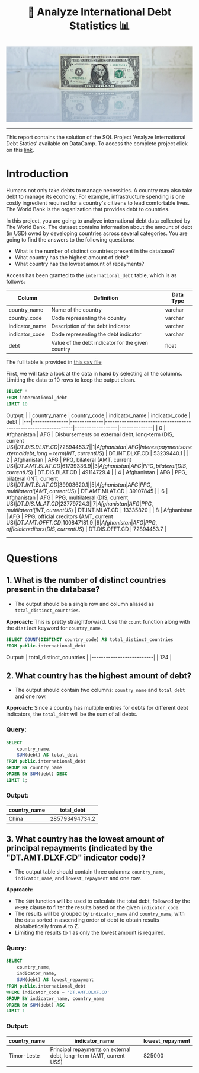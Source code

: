 # <p align="center" style="margin-top: 0px;"> 💸 Analyze International Debt Statistics 📊

![dollar bill](dollar%20bill)

---
This report contains the solution of the SQL Project 'Analyze International Debt Statics' available on DataCamp. To access the complete project click on this [link](https://app.datacamp.com/learn/projects/1906).

# Introduction
Humans not only take debts to manage necessities. A country may also take debt to manage its economy. For example, infrastructure spending is one costly ingredient required for a country's citizens to lead comfortable lives. The World Bank is the organization that provides debt to countries.

In this project, you are going to analyze international debt data collected by The World Bank. The dataset contains information about the amount of debt (in USD) owed by developing countries across several categories. You are going to find the answers to the following questions:

* What is the number of distinct countries present in the database?
* What country has the highest amount of debt?
* What country has the lowest amount of repayments?

Access has been granted to the `international_debt` table, which is as follows: 

| Column          | Definition                                       | Data Type |
|-----------------|--------------------------------------------------|-----------|
| country_name    | Name of the country                              | varchar   |
| country_code    | Code representing the country                     | varchar   |
| indicator_name  | Description of the debt indicator                 | varchar   |
| indicator_code  | Code representing the debt indicator              | varchar   |
| debt            | Value of the debt indicator for the given country | float     |

The full table is provided in [this csv file](international_debt.csv)

First, we will take a look at the data in hand by selecting all the columns. Limiting the data to 10 rows to keep the output clean.

```sql
SELECT *
FROM international_debt
LIMIT 10
```

Output:
|   | country_name  | country_code | indicator_name                                                 | indicator_code   | debt         |
|---|---------------|--------------|----------------------------------------------------------------|------------------|--------------|
| 0 | Afghanistan   | AFG          | Disbursements on external debt, long-term (DIS, current US$)  | DT.DIS.DLXF.CD  | 72894453.7   |
| 1 | Afghanistan   | AFG          | Interest payments on external debt, long-term (INT, current US$) | DT.INT.DLXF.CD  | 53239440.1   |
| 2 | Afghanistan   | AFG          | PPG, bilateral (AMT, current US$)                             | DT.AMT.BLAT.CD  | 61739336.9   |
| 3 | Afghanistan   | AFG          | PPG, bilateral (DIS, current US$)                             | DT.DIS.BLAT.CD  | 49114729.4   |
| 4 | Afghanistan   | AFG          | PPG, bilateral (INT, current US$)                             | DT.INT.BLAT.CD  | 39903620.1   |
| 5 | Afghanistan   | AFG          | PPG, multilateral (AMT, current US$)                          | DT.AMT.MLAT.CD  | 39107845     |
| 6 | Afghanistan   | AFG          | PPG, multilateral (DIS, current US$)                          | DT.DIS.MLAT.CD  | 23779724.3   |
| 7 | Afghanistan   | AFG          | PPG, multilateral (INT, current US$)                          | DT.INT.MLAT.CD  | 13335820     |
| 8 | Afghanistan   | AFG          | PPG, official creditors (AMT, current US$)                    | DT.AMT.OFFT.CD  | 100847181.9  |
| 9 | Afghanistan   | AFG          | PPG, official creditors (DIS, current US$)                    | DT.DIS.OFFT.CD  | 72894453.7   |

---
# Questions

## 1. What is the number of distinct countries present in the database?
* The output should be a single row and column aliased as `total_distinct_countries`.

**Approach:**
This is pretty straightforward. Use the `count` function along with the `distinct` keyword for `country_name`.

```sql
SELECT COUNT(DISTINCT country_code) AS total_distinct_countries
FROM public.international_debt
```

Output: 
| total_distinct_countries |
|--------------------------|
|           124            |

## 2. What country has the highest amount of debt?
* The output should contain two columns: `country_name` and `total_debt` and one row.

**Approach:**
Since a country has multiple entries for debts for different debt indicators, the `total_debt` will be the sum of all debts. 

### Query: 

```sql
SELECT 
	country_name, 
	SUM(debt) AS total_debt
FROM public.international_debt 
GROUP BY country_name 
ORDER BY SUM(debt) DESC 
LIMIT 1;
```

### Output: 
| country_name | total_debt       |
|--------------|------------------|
| China        | 285793494734.2   |


## 3. What country has the lowest amount of principal repayments (indicated by the "DT.AMT.DLXF.CD" indicator code)?
* The output table should contain three columns: `country_name`, `indicator_name`, and `lowest_repayment` and one row.

**Approach:** 
* The `SUM` function will be used to calculate the total debt, followed by the `WHERE` clause to filter the results based on the given `indicator_code`.
* The results will be grouped by `indicator_name` and `country_name`, with the data sorted in ascending order of debt to obtain results alphabetically from A to Z.
* Limiting the results to 1 as only the lowest amount is required.

### Query: 
```sql
SELECT 
	country_name, 
	indicator_name, 
	SUM(debt) AS lowest_repayment
FROM public.international_debt
WHERE indicator_code = 'DT.AMT.DLXF.CD'
GROUP BY indicator_name, country_name
ORDER BY SUM(debt) ASC
LIMIT 1
```

### Output: 
| country_name | indicator_name                                                 | lowest_repayment |
|--------------|----------------------------------------------------------------|------------------|
| Timor-Leste  | Principal repayments on external debt, long-term (AMT, current US$) | 825000      |

